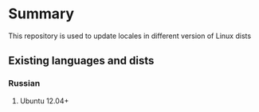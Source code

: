 # Summary

This repository is used to update locales in different version of Linux dists

## Existing languages and dists

### Russian

1. Ubuntu 12.04+